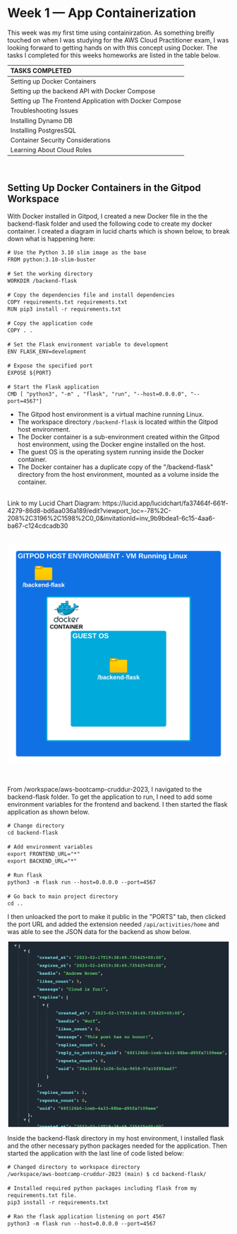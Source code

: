 # Week 1 — App Containerization

This week was my first time using containirzation. As something breifly touched on when I was studying for the AWS Cloud Practitioner exam, I was looking forward to getting hands on with this concept using Docker. The tasks I completed for this weeks homeworks are listed in the table below. 

| TASKS COMPLETED |
| :-------------- |
| Setting up Docker Containers |
| Setting up the backend API with Docker Compose |
| Setting up The Frontend Application with Docker Compose |
| Troubleshooting Issues |
| Installing Dynamo DB |
| Installing PostgresSQL |
| Container Security Considerations |
| Learning About Cloud Roles |

<br>


## Setting Up Docker Containers in the Gitpod Workspace


With Docker installed in Gitpod, I created a new Docker file in the the backend-flask folder and used the following code to create my docker container. I created a diagram in lucid charts which is shown below, to break down what is happening here: 

```
# Use the Python 3.10 slim image as the base
FROM python:3.10-slim-buster

# Set the working directory
WORKDIR /backend-flask

# Copy the dependencies file and install dependencies
COPY requirements.txt requirements.txt
RUN pip3 install -r requirements.txt

# Copy the application code
COPY . .

# Set the Flask environment variable to development
ENV FLASK_ENV=development

# Expose the specified port
EXPOSE ${PORT}

# Start the Flask application
CMD [ "python3", "-m" , "flask", "run", "--host=0.0.0.0", "--port=4567"]

```
- The Gitpod host environment is a virtual machine running Linux.
- The workspace directory `/backend-flask` is located within the Gitpod host environment.
- The Docker container is a sub-environment created within the Gitpod host environment, using the Docker engine installed on the host.
- The guest OS is the operating system running inside the Docker container.
- The Docker container has a duplicate copy of the "/backend-flask" directory from the host environment, mounted as a volume inside the container.
<br>
Link to my Lucid Chart Diagram: https://lucid.app/lucidchart/fa37464f-661f-4279-86d8-bd6aa036a189/edit?viewport_loc=-78%2C-208%2C3196%2C1598%2C0_0&invitationId=inv_9b9bdea1-6c15-4aa6-ba67-c124cdcadb30
<br>
<br>
<p align="center">
  <img src="assets/docker-diagram.png" width="500">
</p>

<br>

From /workspace/aws-bootcamp-cruddur-2023, I navigated to the backend-flask folder. To get the application to run, I need to add some environment variables for the frontend and backend. I then started the flask application as shown below. 

```
# Change directory
cd backend-flask

# Add environment variables
export FRONTEND_URL="*"
export BACKEND_URL="*"

# Run flask
python3 -m flask run --host=0.0.0.0 --port=4567

# Go back to main project directory
cd ..
```

I then unloacked the port to make it public in the "PORTS" tab, then clicked the port URL and added the extension needed `/api/activities/home` and was able to see the JSON data for the backend as show below. 

<p align="center">
<img src="assets/port-JSON-data.png" width="500">
</p>





Inside the backend-flask directory in my host environment, I installed flask and the other necessary python packages needed for the application. Then started the application with the last line of code listed below:

```
# Changed directory to workspace directory
/workspace/aws-bootcamp-cruddur-2023 (main) $ cd backend-flask/

# Installed required python packages including flask from my requirements.txt file.  
pip3 install -r requirements.txt

# Ran the flask application listening on port 4567
python3 -m flask run --host=0.0.0.0 --port=4567

```



